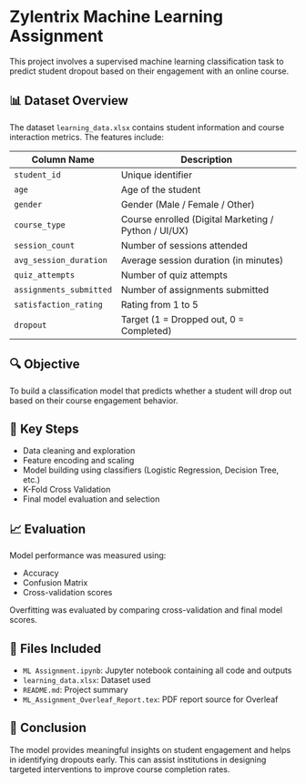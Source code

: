 # Zylentrix Machine Learning Assignment

This project involves a supervised machine learning classification task to predict student dropout based on their engagement with an online course.

## 📊 Dataset Overview

The dataset `learning_data.xlsx` contains student information and course interaction metrics. The features include:

| Column Name             | Description |
|-------------------------|-------------|
| `student_id`            | Unique identifier |
| `age`                   | Age of the student |
| `gender`                | Gender (Male / Female / Other) |
| `course_type`           | Course enrolled (Digital Marketing / Python / UI/UX) |
| `session_count`         | Number of sessions attended |
| `avg_session_duration`  | Average session duration (in minutes) |
| `quiz_attempts`         | Number of quiz attempts |
| `assignments_submitted` | Number of assignments submitted |
| `satisfaction_rating`   | Rating from 1 to 5 |
| `dropout`               | Target (1 = Dropped out, 0 = Completed) |

## 🔍 Objective

To build a classification model that predicts whether a student will drop out based on their course engagement behavior.

## 🧹 Key Steps

- Data cleaning and exploration
- Feature encoding and scaling
- Model building using classifiers (Logistic Regression, Decision Tree, etc.)
- K-Fold Cross Validation
- Final model evaluation and selection

## 📈 Evaluation

Model performance was measured using:
- Accuracy
- Confusion Matrix
- Cross-validation scores

Overfitting was evaluated by comparing cross-validation and final model scores.

## 📁 Files Included

- `ML Assignment.ipynb`: Jupyter notebook containing all code and outputs
- `learning_data.xlsx`: Dataset used
- `README.md`: Project summary
- `ML_Assignment_Overleaf_Report.tex`: PDF report source for Overleaf

## 📝 Conclusion

The model provides meaningful insights on student engagement and helps in identifying dropouts early. This can assist institutions in designing targeted interventions to improve course completion rates.

